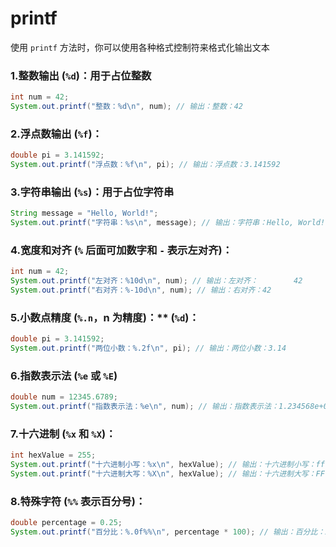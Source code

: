 # printf
使用 `printf` 方法时，你可以使用各种格式控制符来格式化输出文本
### **1.整数输出** (`%d`)：用于占位整数
```java
int num = 42;
System.out.printf("整数：%d\n", num); // 输出：整数：42
```
### **2.浮点数输出** (`%f`)：
```java
double pi = 3.141592;
System.out.printf("浮点数：%f\n", pi); // 输出：浮点数：3.141592
```
### **3.字符串输出** (`%s`)：用于占位字符串
```java
String message = "Hello, World!";
System.out.printf("字符串：%s\n", message); // 输出：字符串：Hello, World!
```
### **4.宽度和对齐** (`%` 后面可加数字和 `-` 表示左对齐)：
```java
int num = 42;
System.out.printf("左对齐：%10d\n", num); // 输出：左对齐：        42
System.out.printf("右对齐：%-10d\n", num); // 输出：右对齐：42        
```
### **5.小数点精度** (`%.n`，n 为精度)：** (`%d`)：
```java
double pi = 3.141592;
System.out.printf("两位小数：%.2f\n", pi); // 输出：两位小数：3.14
```

### **6.指数表示法** (`%e` 或 `%E`)
```java
double num = 12345.6789;
System.out.printf("指数表示法：%e\n", num); // 输出：指数表示法：1.234568e+04
```
### **7.十六进制** (`%x` 和 `%X`)：
```java
int hexValue = 255;
System.out.printf("十六进制小写：%x\n", hexValue); // 输出：十六进制小写：ff
System.out.printf("十六进制大写：%X\n", hexValue); // 输出：十六进制大写：FF
```
### **8.特殊字符** (`%%` 表示百分号)：
```java
double percentage = 0.25;
System.out.printf("百分比：%.0f%%\n", percentage * 100); // 输出：百分比：25%
```